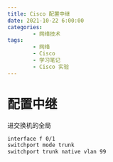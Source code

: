 ```yaml
---
title: Cisco 配置中继
date: 2021-10-22 6:00:00
categories:
        - 网络技术
tags:
        - 网络
        - Cisco
        - 学习笔记
        - Cisco 实验
---
```


# 配置中继

进交换机的全局

```txt
interface f 0/1
switchport mode trunk
switchport trunk native vlan 99
```
